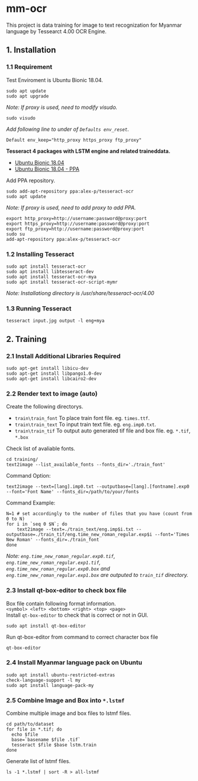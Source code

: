 # mm-ocr

This project is data training for image to text recognization for Myanmar language by Tessearct 4.00 OCR Engine. 

## 1. Installation

### 1.1 Requirement

Test Enviroment is Ubuntu Bionic 18.04.

    sudo apt update
    sudo apt upgrade

*Note: If proxy is used, need to modify visudo.*

    sudo visudo
    
*Add following line to under of `Defaults env_reset`.*

    Default env_keep="http_proxy https_proxy ftp_proxy"
    
**Tesseract 4 packages with LSTM engine and related traineddata.**

* [Ubuntu Bionic 18.04](https://packages.ubuntu.com/bionic/tesseract-ocr-all) 
* [Ubuntu Bionic 18.04 - PPA ](https://launchpad.net/~alex-p/+archive/ubuntu/tesseract-ocr?field.series_filter=bionic)

Add PPA repository.

    sudo add-apt-repository ppa:alex-p/tesseract-ocr
    sudo apt update
    
*Note: If proxy is used, need to add proxy to add PPA.*

    export http_proxy=http://username:password@proxy:port
    export https_proxy=http://username:password@proxy:port
    export ftp_proxy=http://username:password@proxy:port
    sudo su
    add-apt-repository ppa:alex-p/tesseract-ocr

### 1.2 Installing Tesseract

    sudo apt install tesseract-ocr
    sudo apt install libtesseract-dev
    sudo apt install tesseract-ocr-mya
    sudo apt install tesseract-ocr-script-mymr
    
*Note: Installationg directory is /usr/share/tesseract-ocr/4.00*
    
### 1.3 Running Tesseract

    tesseract input.jpg output -l eng+mya
    
## 2. Training

### 2.1 Install Additional Libraries Required

    sudo apt-get install libicu-dev
    sudo apt-get install libpango1.0-dev
    sudo apt-get install libcairo2-dev
    
### 2.2 Render text to image (auto)

Create the following directorys.

- `train\train_font` To place train font file. eg. `times.ttf`.
- `train\train_text` To input train text file. eg. `eng.imp0.txt`.
- `train\train_tif`  To output auto generated tif file and box file. eg. `*.tif`, `*.box`

Check list of avaliable fonts.

    cd training/
    text2image --list_available_fonts --fonts_dir='./train_font'

Command Option:

    text2image --text=[lang].imp0.txt --outputbase=[lang].[fontname].exp0 --font='Font Name' --fonts_dir=/path/to/your/fonts

Command Example:
```Shell
N=1 # set accordingly to the number of files that you have (count from 0 to N)
for i in `seq 0 $N`; do
    text2image --text=./train_text/eng.imp$i.txt --outputbase=./train_tif/eng.time_new_roman_regular.exp$i --font='Times New Roman' --fonts_dir=./train_font
done
```
*Note: `eng.time_new_roman_regular.exp0.tif`, `eng.time_new_roman_regular.exp1.tif`, `eng.time_new_roman_regular.exp0.box` and `eng.time_new_roman_regular.exp1.box` are outputed to `train_tif` directory.*

### 2.3 Install qt-box-editor to check box file

Box file contain following format information.</br> 
`<symbol> <left> <bottom> <right> <top> <page>`</br>
Install `qt-box-editor` to check that is correct or not in GUI.

    sudo apt install qt-box-editor

Run qt-box-editor from command to correct character box file

    qt-box-editor
    
### 2.4 Install Myanmar language pack on Ubuntu

    sudo apt install ubuntu-restricted-extras
    check-language-support -l my
    sudo apt install language-pack-my
    
### 2.5 Combine Image and Box into `*.lstmf`

Combine multiple image and box files to lstmf files.

```shell
cd path/to/dataset
for file in *.tif; do
  echo $file
  base=`basename $file .tif`
  tesseract $file $base lstm.train
done
```

Generate list of lstmf files.

    ls -1 *.lstmf | sort -R > all-lstmf
    
